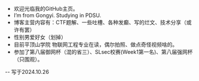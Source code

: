 - 欢迎光临我的GitHub主页。
- I’m from Gongyi. Studying in PDSU.
- 博客主营内容有：CTF题解、一些吐槽、各种发癫、写的烂文、技术分享（或许有罢）
- 性别男爱好女（划掉）
- 目前平顶山学院 物联网工程专业在读，偶尔拍照、做点奇怪视频啥的。
- 参加了第八届御网杯（混的省三）、SLsec校赛(Week1第一名)、第八届强网杯（只围观）。

-- 写于2024.10.26
